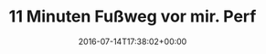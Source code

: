 ---
retweeted: false
source: <a href="http://twitter.com/download/android" rel="nofollow">Twitter for Android</a>
entities:
  hashtags: []
  symbols: []
  user_mentions: []
  urls:
  - url: https://t.co/woeLzcb9zq
    expanded_url: https://twitter.com/radiomarcshark/status/753627467642970112
    display_url: twitter.com/radiomarcshark…
    indices:
    - '36'
    - '59'
display_text_range:
- '0'
- '59'
favorite_count: '1'
id_str: '753644737664516097'
truncated: false
retweet_count: '0'
id: '753644737664516097'
possibly_sensitive: false
created_at: Thu Jul 14 17:38:02 +0000 2016
favorited: false
full_text: 11 Minuten Fußweg vor mir. Perfekt.
lang: de
quote_url: https://twitter.com/radiomarcshark/status/753627467642970112
tags:
- pesos:twitter
date: '2016-07-14T17:38:02+00:00'
src: https://twitter.com/bascht/status/753644737664516097
original_url: https://twitter.com/bascht/status/753644737664516097
type: twitter_tweet
text: 11 Minuten Fußweg vor mir. Perfekt.
title: 11 Minuten Fußweg vor mir. Perf

---